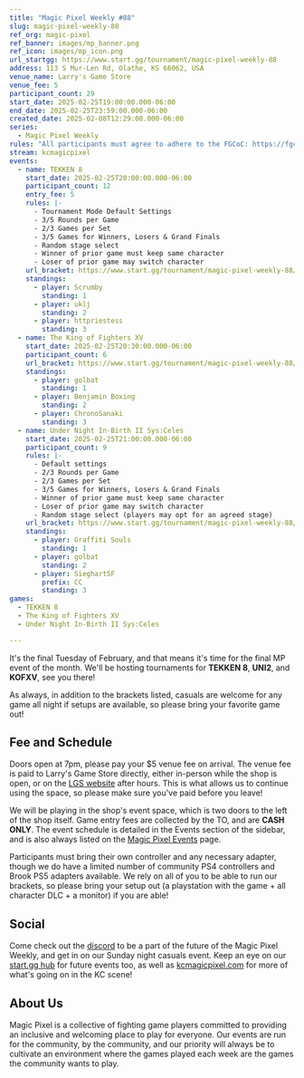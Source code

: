```yaml
---
title: "Magic Pixel Weekly #88"
slug: magic-pixel-weekly-88
ref_org: magic-pixel
ref_banner: images/mp_banner.png
ref_icon: images/mp_icon.png
url_startgg: https://www.start.gg/tournament/magic-pixel-weekly-88
address: 113 S Mur-Len Rd, Olathe, KS 66062, USA
venue_name: Larry's Game Store
venue_fee: 5
participant_count: 29
start_date: 2025-02-25T19:00:00.000-06:00
end_date: 2025-02-25T23:59:00.000-06:00
created_date: 2025-02-08T12:29:08.000-06:00
series:
  - Magic Pixel Weekly
rules: "All participants must agree to adhere to the FGCoC: https://fgcoc.com/"
stream: kcmagicpixel
events:
  - name: TEKKEN 8
    start_date: 2025-02-25T20:00:00.000-06:00
    participant_count: 12
    entry_fee: 5
    rules: |-
      - Tournament Mode Default Settings
      - 3/5 Rounds per Game
      - 2/3 Games per Set
      - 3/5 Games for Winners, Losers & Grand Finals
      - Random stage select
      - Winner of prior game must keep same character
      - Loser of prior game may switch character
    url_bracket: https://www.start.gg/tournament/magic-pixel-weekly-88/events/tekken-8/brackets/1885991/2775412
    standings:
      - player: Scrumby
        standing: 1
      - player: uklj
        standing: 2
      - player: httpriestess
        standing: 3
  - name: The King of Fighters XV
    start_date: 2025-02-25T20:30:00.000-06:00
    participant_count: 6
    url_bracket: https://www.start.gg/tournament/magic-pixel-weekly-88/events/king-of-fighters-xv/brackets/1885993/2775414
    standings:
      - player: golbat
        standing: 1
      - player: Benjamin Boxing
        standing: 2
      - player: ChronoSanaki
        standing: 3
  - name: Under Night In-Birth II Sys:Celes
    start_date: 2025-02-25T21:00:00.000-06:00
    participant_count: 9
    rules: |-
      - Default settings
      - 2/3 Rounds per Game
      - 2/3 Games per Set
      - 3/5 Games for Winners, Losers & Grand Finals
      - Winner of prior game must keep same character
      - Loser of prior game may switch character
      - Random stage select (players may opt for an agreed stage)
    url_bracket: https://www.start.gg/tournament/magic-pixel-weekly-88/events/under-night-in-birth-ii-sys-celes/brackets/1885992/2775413
    standings:
      - player: Graffiti Souls
        standing: 1
      - player: golbat
        standing: 2
      - player: SieghartSF
        prefix: CC
        standing: 3
games:
  - TEKKEN 8
  - The King of Fighters XV
  - Under Night In-Birth II Sys:Celes

---
```


It's the final Tuesday of February, and that means it's time for the final MP event of the month. We'll be hosting tournaments for **TEKKEN 8**, **UNI2**, and **KOFXV**, see you there!<!--more-->

As always, in addition to the brackets listed, casuals are welcome for any game all night if setups are available, so please bring your favorite game out! 

## Fee and Schedule

Doors open at 7pm, please pay your $5 venue fee on arrival. The venue fee is paid to Larry's Game Store directly, either in-person while the shop is open, or on the [LGS website](https://www.larrysgamestore.com/products/kc-magic-pixel-5) after hours. This is what allows us to continue using the space, so please make sure you've paid before you leave!

We will be playing in the shop's event space, which is two doors to the left of the shop itself. Game entry fees are collected by the TO, and are **CASH ONLY**. The event schedule is detailed in the Events section of the sidebar, and is also always listed on the [Magic Pixel Events](https://kcmagicpixel.com/events/) page.

Participants must bring their own controller and any necessary adapter, though we do have a limited number of community PS4 controllers and Brook PS5 adapters available. We rely on all of you to be able to run our brackets, so please bring your setup out (a playstation with the game + all character DLC + a monitor) if you are able!  

## Social

Come check out the [discord](https://discord.gg/jkmn6CVrrQ) to be a part of the future of the Magic Pixel Weekly, and get in on our Sunday night casuals event. Keep an eye on our [start.gg hub](https://www.start.gg/hub/magic-pixel) for future events too, as well as [kcmagicpixel.com](https://kcmagicpixel.com) for more of what's going on in the KC scene!

## About Us

Magic Pixel is a collective of fighting game players committed to providing an inclusive and welcoming place to play for everyone. Our events are run for the community, by the community, and our priority will always be to cultivate an environment where the games played each week are the games the community wants to play.
  